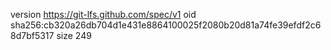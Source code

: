 version https://git-lfs.github.com/spec/v1
oid sha256:cb320a26db704d1e431e8864100025f2080b20d81a74fe39efdf2c68d7bf5317
size 249
